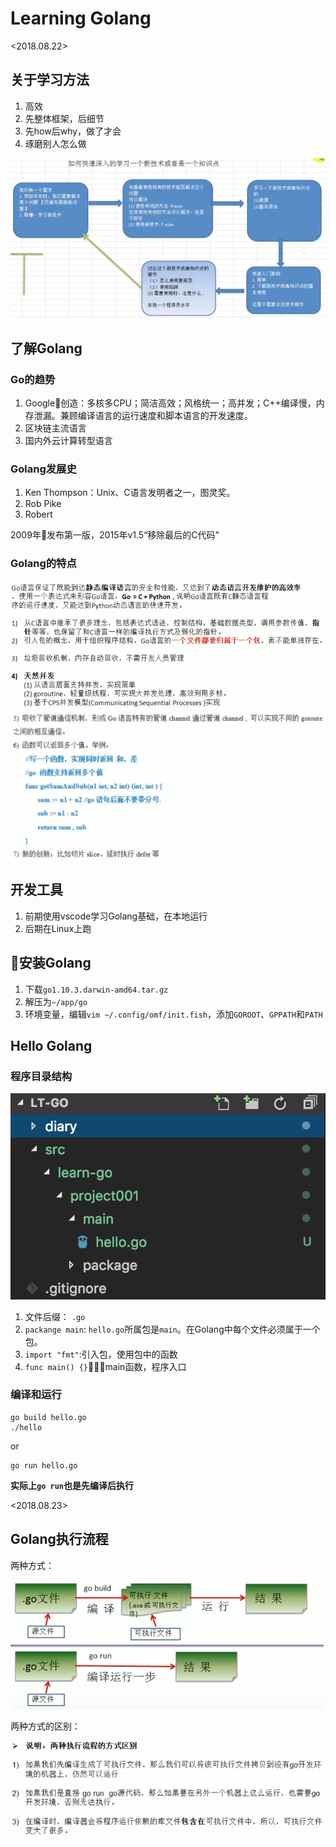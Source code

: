 # Learning Golang

<2018.08.22>
## 关于学习方法

1. 高效
2. 先整体框架，后细节
3. 先how后why，做了才会
4. 琢磨别人怎么做

![how to learn new technique](images/2018-08-22-01.png)

## 了解Golang

### Go的趋势

1. Google创造：多核多CPU；简洁高效；风格统一；高并发；C++编译慢，内存泄漏。兼顾编译语言的运行速度和脚本语言的开发速度。
2. 区块链主流语言
3. 国内外云计算转型语言

### Golang发展史

1. Ken Thompson：Unix、C语言发明者之一，图灵奖。
2. Rob Pike
3. Robert

2009年发布第一版，2015年v1.5“移除最后的C代码”

### Golang的特点

![golang features](images/2018-08-22-02.png)
![golang features](images/2018-08-22-03.png)

## 开发工具

1. 前期使用vscode学习Golang基础，在本地运行
2. 后期在Linux上跑

## 安装Golang

1. 下载`go1.10.3.darwin-amd64.tar.gz`
2. 解压为`~/app/go`
3. 环境变量，编辑`vim ~/.config/omf/init.fish`，添加`GOROOT`、`GPPATH`和`PATH`

## Hello Golang

### 程序目录结构

![go project structure](images/2018-08-22-04.png)

1. 文件后缀： `.go`
2. `packange main`:
   `hello.go`所属包是`main`。在Golang中每个文件必须属于一个包。
3. `import "fmt"`:引入包，使用包中的函数
4. `func main() {}`：main函数，程序入口
   
### 编译和运行

```shell
go build hello.go
./hello
```
or 
```
go run hello.go
```

**实际上`go run`也是先编译后执行**
   
<2018.08.23>
## Golang执行流程

两种方式：

![go执行流程](images/2018-08-23-01.png)

两种方式的区别：

![go两种执行方式区别](images/2018-08-23-02.png)